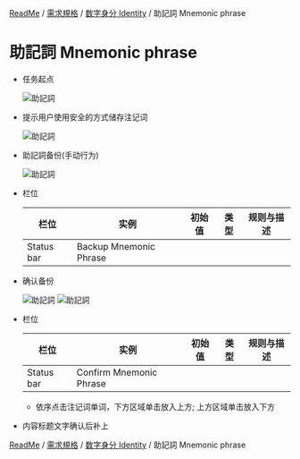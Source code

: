 [ReadMe](../README.md) / [需求規格](requirements.md) / [数字身分 Identity](identity.md) / 助記詞 Mnemonic phrase

# 助記詞 Mnemonic phrase

* 任务起点

	![助記詞](../assets/screen-02-backup-mnemonic-phrase-note.png)

* 提示用户使用安全的方式储存注记词

	![助記詞](../assets/screen-03-backup-mnemonic-phrase-popup.png)

* 助記詞备份(手动行为)

	![助記詞](../assets/screen-04-backup-mnemonic-phrase.png)

* 栏位

	栏位 | 实例 | 初始值 | 类型 | 规则与描述
	------------- | ------------- | ------------- | ------------- | -------------
	Status bar | Backup Mnemonic Phrase | | |

* 确认备份

	![助記詞](../assets/screen-05-confirm-mnemonic-phrase.png)
	![助記詞](../assets/screen-06-confirm-mnemonic-phrase-done.png)

* 栏位

	栏位 | 实例 | 初始值 | 类型 | 规则与描述
	------------- | ------------- | ------------- | ------------- | -------------
	Status bar | Confirm Mnemonic Phrase | | |

	* 依序点击注记词单词，下方区域单击放入上方; 上方区域单击放入下方

* 内容标题文字确认后补上

[ReadMe](../README.md) / [需求規格](requirements.md) / [数字身分 Identity](identity.md) / 助記詞 Mnemonic phrase
